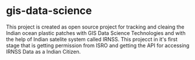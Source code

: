 # gis-data-science
This project is created as open source project for tracking and cleaing the Indian ocean plastic patches with GIS Data Science Technologies and with the help of Indian satelite system called IRNSS.
This projecct in it's first stage that is getting permission from ISRO and getting the API for accessing IRNSS Data as a Indian Citizen.

